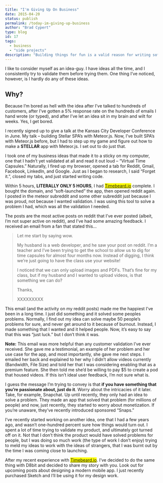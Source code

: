 ```yaml
---
title: "I'm Giving Up On Business"
date: 2015-04-20
status: publish
permalink: /today-im-giving-up-business
author: "Brad Cypert"
type: blog
id: 17
tags:
  - business
  - "side projects"
description: "Building things for fun is a valid reason for writing software, especially if its your own project. Sometimes its better for your mental health to just start building, especially if your project is in your spare time."
---
```


I like to consider myself as an idea-guy. I have ideas all the time, and I consistently try to validate them before trying them. One thing I’ve noticed, however, is I hardly do any of these ideas.

## Why?

Because I’m bored as hell with the idea after I’ve talked to hundreds of customers, after I’ve gotten a 5% response rate on the hundreds of emails I hand wrote (or typed), and after I’ve let an idea sit in my brain and wilt for weeks. Yes, I get bored.

I recently signed up to give a talk at the Kansas City Developer Conference in June. My talk – building Stellar SPA’s with Meteor.js. Now, I’ve built SPA’s with Meteor.js before, but I had to step up my game and figure out how to make a **STELLAR** app with Meteor.js. I set out to do just that.

I took one of my business ideas that made it to a sticky on my computer, one that I hadn’t yet validated at all and read it out loud – “Virtual Time Capsules.” Naturally, I fired up my browser, opened a tab for Reddit, Gmail, Facebook, LinkedIn, and Google. Just as I began to research, I said “Forget it.”, closed my tabs, and just started writing code.

Within 5 hours, **LITERALLY ONLY 5 HOURS**, I had <mark>[Timebeard.io](http://timebeard.io)</mark> complete. I bought the domain, and “soft-launched” the app, then opened reddit again. I posted in the meteor subreddit and some other subreddit just because I was proud, not because I wanted validation. I was using this tool to solve a problem I had, which was all the validation I needed.

The posts are the most active posts on reddit that I’ve ever posted (albeit, I’m not super active on reddit), and I’ve had some amazing feedback. I received an email from a fan that stated this…

> Let me start by saying wow.
>
> My husband is a web developer, and he saw your post on reddit. I’m a teacher and I’ve been trying to get the school to allow us to dig for time capsules for almost four months now. Instead of digging, I think we’re just going to have the class use your website!
>
> I noticed that we can only upload images and PDFs. That’s fine for my class, but if my husband and I wanted to upload videos, is that something we can do?
>
> Thanks,
>
> XXXXXXXXX


This email (and the activity on my reddit posts) made me the happiest I’ve been in a long time. I just did something and it solved some peoples problems. Normally, I find out my idea can solve maybe 50 people’s problems for sure, and never get around to it because of burnout. Instead, I made something that I wanted and it helped people. Now, it’s easy to say that this was “just luck.” but I don’t think it was.

**Note:** This email was more helpful than any customer validation I’ve ever received. She gave me a testimonial, an example of her problem and her use case for the app, and most importantly, she gave me next steps. I emailed her back and explained to her why I didn’t allow videos currently (Bandwidth, File Size) and told her that I was considering enabling that as a premium feature. She then told me she’d be willing to pay \$5 to create a pod that housed videos. If this isn’t ideal user feedback, I’m not sure what is.

I guess the message I’m trying to convey is that **if you have something that you’re passionate about, just do it**. Worry about the intricacies of it later. Take, for example, Snapchat. Up until recently, they only had an idea to solve a problem. They made an app that solved that problem (for millions of people) and now, just recently, they started to worry about monetization. If you’re unaware, they’ve recently introduced sponsored “Snaps.”

I’ve recently started working on another idea, one that I had a few years ago, and wasn’t one-hundred percent sure how things would turn out. I spent a lot of time trying to validate my product, and ultimately got turned off on it. Not that I don’t think the product would have solved problems for people, but I was doing so much work (the type of work I don’t enjoy) trying to meld my ideas to work with the ideas of strangers, that I was burnt out by the time I was coming close to launching.

After my recent experience with <mark>[Timebeard.io](http://timebeard.io)</mark>. I’ve decided to do the same thing with D8bit and decided to share my story with you. Look out for upcoming posts about designing a modern mobile app. I just recently purchased Sketch and I’ll be using it for my design work.
